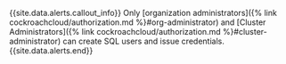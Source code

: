 {{site.data.alerts.callout_info}}
Only [organization administrators]({% link cockroachcloud/authorization.md %}#org-administrator) and [Cluster Administrators]({% link cockroachcloud/authorization.md %}#cluster-administrator) can create SQL users and issue credentials.
{{site.data.alerts.end}}

